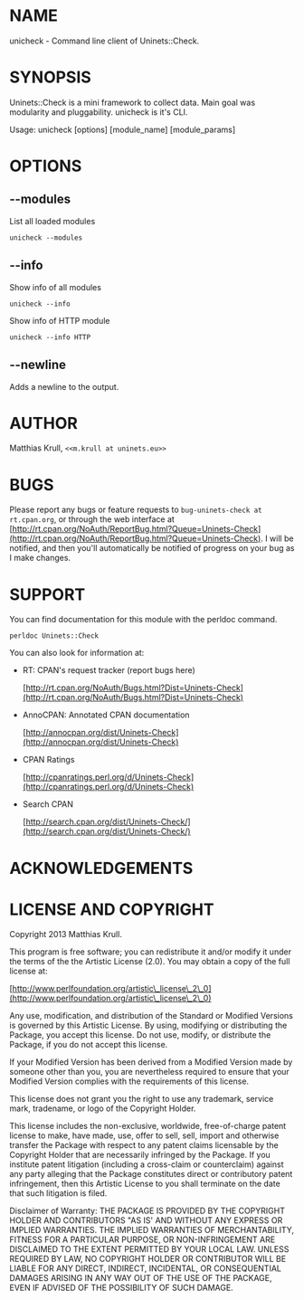 # NAME

unicheck - Command line client of Uninets::Check.

# SYNOPSIS

Uninets::Check is a mini framework to collect data. Main goal was modularity and pluggability.
unicheck is it's CLI.

Usage: unicheck \[options\] \[module\_name\] \[module\_params\]

# OPTIONS

## \--modules

List all loaded modules

	unicheck --modules

## \--info

Show info of all modules

	unicheck --info

Show info of HTTP module

	unicheck --info HTTP

## \--newline

Adds a newline to the output.

# AUTHOR

Matthias Krull, `<<m.krull at uninets.eu>>`

# BUGS

Please report any bugs or feature requests to `bug-uninets-check at rt.cpan.org`, or through
the web interface at [http://rt.cpan.org/NoAuth/ReportBug.html?Queue=Uninets-Check](http://rt.cpan.org/NoAuth/ReportBug.html?Queue=Uninets-Check).  I will be notified, and then you'll
automatically be notified of progress on your bug as I make changes.







# SUPPORT

You can find documentation for this module with the perldoc command.

    perldoc Uninets::Check



You can also look for information at:

- RT: CPAN's request tracker (report bugs here)

    [http://rt.cpan.org/NoAuth/Bugs.html?Dist=Uninets-Check](http://rt.cpan.org/NoAuth/Bugs.html?Dist=Uninets-Check)

- AnnoCPAN: Annotated CPAN documentation

    [http://annocpan.org/dist/Uninets-Check](http://annocpan.org/dist/Uninets-Check)

- CPAN Ratings

    [http://cpanratings.perl.org/d/Uninets-Check](http://cpanratings.perl.org/d/Uninets-Check)

- Search CPAN

    [http://search.cpan.org/dist/Uninets-Check/](http://search.cpan.org/dist/Uninets-Check/)



# ACKNOWLEDGEMENTS



# LICENSE AND COPYRIGHT

Copyright 2013 Matthias Krull.

This program is free software; you can redistribute it and/or modify it
under the terms of the the Artistic License (2.0). You may obtain a
copy of the full license at:

[http://www.perlfoundation.org/artistic\_license\_2\_0](http://www.perlfoundation.org/artistic\_license\_2\_0)

Any use, modification, and distribution of the Standard or Modified
Versions is governed by this Artistic License. By using, modifying or
distributing the Package, you accept this license. Do not use, modify,
or distribute the Package, if you do not accept this license.

If your Modified Version has been derived from a Modified Version made
by someone other than you, you are nevertheless required to ensure that
your Modified Version complies with the requirements of this license.

This license does not grant you the right to use any trademark, service
mark, tradename, or logo of the Copyright Holder.

This license includes the non-exclusive, worldwide, free-of-charge
patent license to make, have made, use, offer to sell, sell, import and
otherwise transfer the Package with respect to any patent claims
licensable by the Copyright Holder that are necessarily infringed by the
Package. If you institute patent litigation (including a cross-claim or
counterclaim) against any party alleging that the Package constitutes
direct or contributory patent infringement, then this Artistic License
to you shall terminate on the date that such litigation is filed.

Disclaimer of Warranty: THE PACKAGE IS PROVIDED BY THE COPYRIGHT HOLDER
AND CONTRIBUTORS "AS IS' AND WITHOUT ANY EXPRESS OR IMPLIED WARRANTIES.
THE IMPLIED WARRANTIES OF MERCHANTABILITY, FITNESS FOR A PARTICULAR
PURPOSE, OR NON-INFRINGEMENT ARE DISCLAIMED TO THE EXTENT PERMITTED BY
YOUR LOCAL LAW. UNLESS REQUIRED BY LAW, NO COPYRIGHT HOLDER OR
CONTRIBUTOR WILL BE LIABLE FOR ANY DIRECT, INDIRECT, INCIDENTAL, OR
CONSEQUENTIAL DAMAGES ARISING IN ANY WAY OUT OF THE USE OF THE PACKAGE,
EVEN IF ADVISED OF THE POSSIBILITY OF SUCH DAMAGE.


